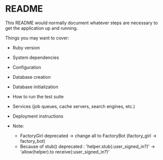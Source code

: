 # README

This README would normally document whatever steps are necessary to get the
application up and running.

Things you may want to cover:

* Ruby version

* System dependencies

* Configuration

* Database creation

* Database initialization

* How to run the test suite

* Services (job queues, cache servers, search engines, etc.)

* Deployment instructions

* Note:

  * FactoryGirl deprecated -> change all to FactoryBot (factory_girl -> factory_bot)
  * Because of stub() deprecated : 'helper.stub(:user_signed_in?)' -> 'allow(helper).to receive(:user_signed_in?)'
